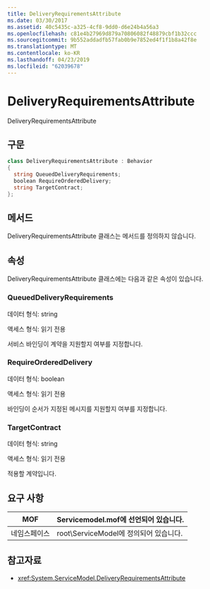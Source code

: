 ```yaml
---
title: DeliveryRequirementsAttribute
ms.date: 03/30/2017
ms.assetid: 40c5435c-a325-4cf8-9dd0-d6e24b4a56a3
ms.openlocfilehash: c81e4b27969d879a70806082f48879cbf1b32ccc
ms.sourcegitcommit: 9b552addadfb57fab0b9e7852ed4f1f1b8a42f8e
ms.translationtype: MT
ms.contentlocale: ko-KR
ms.lasthandoff: 04/23/2019
ms.locfileid: "62039678"
---
```

# <a name="deliveryrequirementsattribute"></a>DeliveryRequirementsAttribute
DeliveryRequirementsAttribute  
  
## <a name="syntax"></a>구문  
  
```csharp
class DeliveryRequirementsAttribute : Behavior  
{  
  string QueuedDeliveryRequirements;  
  boolean RequireOrderedDelivery;  
  string TargetContract;  
};  
```  
  
## <a name="methods"></a>메서드  
 DeliveryRequirementsAttribute 클래스는 메서드를 정의하지 않습니다.  
  
## <a name="properties"></a>속성  
 DeliveryRequirementsAttribute 클래스에는 다음과 같은 속성이 있습니다.  
  
### <a name="queueddeliveryrequirements"></a>QueuedDeliveryRequirements  
 데이터 형식: string  
  
 액세스 형식: 읽기 전용  
  
 서비스 바인딩이 계약을 지원할지 여부를 지정합니다.  
  
### <a name="requireordereddelivery"></a>RequireOrderedDelivery  
 데이터 형식: boolean  
  
 액세스 형식: 읽기 전용  
  
 바인딩이 순서가 지정된 메시지를 지원할지 여부를 지정합니다.  
  
### <a name="targetcontract"></a>TargetContract  
 데이터 형식: string  
  
 액세스 형식: 읽기 전용  
  
 적용할 계약입니다.  
  
## <a name="requirements"></a>요구 사항  
  
|MOF|Servicemodel.mof에 선언되어 있습니다.|  
|---------|-----------------------------------|  
|네임스페이스|root\ServiceModel에 정의되어 있습니다.|  
  
## <a name="see-also"></a>참고자료

- <xref:System.ServiceModel.DeliveryRequirementsAttribute>
